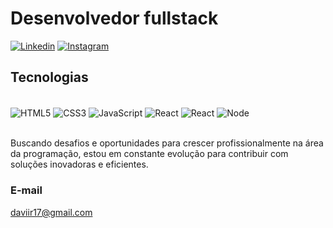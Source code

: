 # Desenvolvedor fullstack

[![Linkedin](https://img.shields.io/badge/LinkedIn-0077B5?style=for-the-badge&logo=linkedin&logoColor=white)](https://www.linkedin.com/in/davisantoss/)
[![Instagram](https://img.shields.io/badge/Instagram-E4405F?style=for-the-badge&logo=instagram&logoColor=white)](https://www.instagram.com/davisant_os/)


## Tecnologias

<div style=" display: inline_block"><br/>
    <img align="center" alt="HTML5" src="https://img.shields.io/badge/HTML5-E34F26?style=for-the-badge&logo=html5&logoColor=white"/>
    <img align="center" alt="CSS3" src="https://img.shields.io/badge/CSS3-1572B6?style=for-the-badge&logo=css3&logoColor=white"/>
    <img align="center" alt="JavaScript" src="https://img.shields.io/badge/JavaScript-F7DF1E?style=for-the-badge&logo=javascript&logoColor=black"/>
    <img align="center" alt="React" src="https://img.shields.io/badge/React-20232A?style=for-the-badge&logo=react&logoColor=61DAFB"/>
    <img align="center" alt="React" src="https://img.shields.io/badge/Python-3776AB?style=for-the-badge&logo=python&logoColor=white"/>
     <img align="center" alt="Node" src="https://nodejs.org/static/images/logo.svg"/>
</div><br/>

Buscando desafios e oportunidades para crescer profissionalmente na área da programação, estou em constante evolução para contribuir com soluções inovadoras e eficientes. 

### E-mail
daviir17@gmail.com
